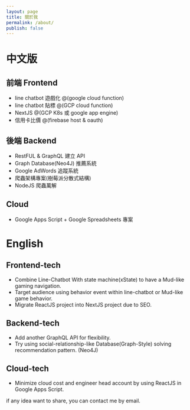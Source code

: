```yaml
---
layout: page
title: 關於我
permalink: /about/
publish: false
---
```


# 中文版
## 前端 Frontend
- line chatbot 遊戲化 @(google cloud function)
- line chatbot 貼標 @(GCP cloud function)
- NextJS @(GCP K8s 或 google app engine)
- 信用卡比價 @(firebase host & oauth)

## 後端 Backend
- RestFUL & GraphQL 建立 API
- Graph Database(Neo4J) 推薦系統
- Google AdWords 追蹤系統
- 爬蟲架構專案(樹莓派分散式結構)
- NodeJS 爬蟲萬解

## Cloud
- Google Apps Script + Google Spreadsheets 專案

# English
## Frontend-tech
- Combine Line-Chatbot With state machine(xState) to have a Mud-like gaming navigation.
- Target audience using behavior event within line-chatbot or Mud-like game behavior.
- Migrate ReactJS project into NextJS project due to SEO.

## Backend-tech
- Add another GraphQL API for flexibility.
- Try using social-relationship-like Database(Graph-Style) solving recommendation pattern. (Neo4J)

## Cloud-tech
- Minimize cloud cost and engineer head account by using ReactJS in Google Apps Script.

if any idea want to share, you can contact me by email.